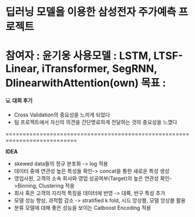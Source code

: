 # 딥러닝 모델을 이용한 삼성전자 주가예측 프로젝트 

참여자 : 윤기웅
사용모델 : LSTM, LTSF-Linear, iTransformer, SegRNN, DlinearwithAttention(own)
목표 : 
===========================================================================

💻
**대회 후기**

 - Cross Validation의 중요성을 느끼게 되었다 
 - 팀 프로젝트에서 자신의 의견을 간단명료하게 전달하는 것의 중요성을 느꼈다 

===========================================================================

**IDEA**
 - skewed data들의 정규 분포화 -> log 적용 
 - 데이터 중에 연관성 높은 특성들 확인-> concat을 통한 새로운 특성 생성
 - 영업사원, 고객의 소속 회사와 영업 성공여부(Target)의 높은 연관성 확인->Binning, Clustering 적용
 - 회사 혹은 고객의 지리적 특징을 데이터에 반영 -> 대륙, 반구 특성 추가
 - 모델 성능 향상, 과적합 감소 -> stratified k fold, 시드 앙상블, 모델 앙상블 활용
 - 분류 모델에 대해 좋은 성능을 보이는 Catboost Encoding 적용 
   
